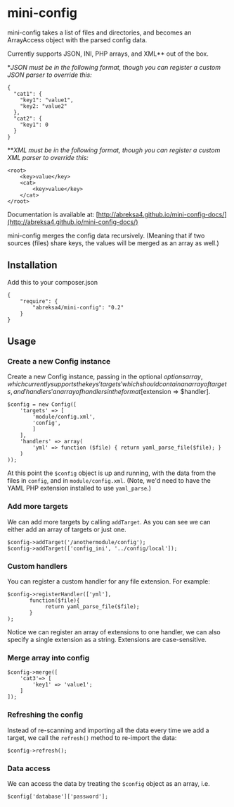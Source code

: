 # mini-config

mini-config takes a list of files and directories, and becomes an ArrayAccess object with the parsed config data. 

Currently supports JSON, INI, PHP arrays, and XML** out of the box.

**JSON must be in the following format, though you can register a custom JSON parser to override this:*
```
{
  "cat1": {
    "key1": "value1",
    "key2: "value2"
  },
  "cat2": {
    "key1": 0
  }
}
```

***XML must be in the following format, though you can register a custom XML parser to override this:*
```
<root>
    <key>value</key>
    <cat>
        <key>value</key>
    </cat>
</root>
```

Documentation is available at: [http://abreksa4.github.io/mini-config-docs/](http://abreksa4.github.io/mini-config-docs/)

mini-config merges the config data recursively. (Meaning that if two sources (files) share keys, the values will be merged as an array as well.)

## Installation
Add this to your composer.json

```
{
    "require": {
        "abreksa4/mini-config": "0.2"
    }
}
```


## Usage

### Create a new Config instance
Create a new Config instance, passing in the optional $options array, which currently supports the keys 'targets' which should contain an array of targets, and
'handlers' an array of handlers in the format [$extension => $handler]. 
```
$config = new Config([
    'targets' => [
        'module/config.xml',
        'config',
        ]
    ],
    'handlers' => array(
        'yml' => function ($file) { return yaml_parse_file($file); }
    )
));
```
At this point the `$config` object is up and running, with the data from the files in `config`,  and in `module/config.xml`.
(Note, we'd need to have the YAML PHP extension installed to use `yaml_parse`.)

### Add more targets
We can add more targets by calling `addTarget`.
As you can see we can either add an array of targets or just one.
```
$config->addTarget('/anothermodule/config');
$config->addTarget(['config_ini', '../config/local']);
```

### Custom handlers
You can register a custom handler for any file extension. For example: 
```
$config->registerHandler(['yml'], 
       function($file){
            return yaml_parse_file($file);
       }
);
```

Notice we can register an array of extensions to one handler, we can also specify a single extension as a string. Extensions are case-sensitive.

### Merge array into config
```
$config->merge([
    'cat3'=> [
        'key1' => 'value1';
    ]
]);
```

### Refreshing the config
Instead of re-scanning and importing all the data every time we add a target, we call the `refresh()` method to re-import the data:
```
$config->refresh();
```
### Data access
We can access the data by treating the `$config` object as an array, i.e.

```
$config['database']['password'];
```

